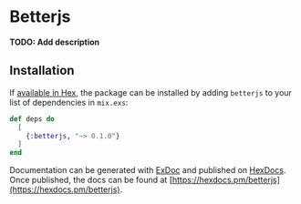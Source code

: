 # Betterjs

**TODO: Add description**

## Installation

If [available in Hex](https://hex.pm/docs/publish), the package can be installed
by adding `betterjs` to your list of dependencies in `mix.exs`:

```elixir
def deps do
  [
    {:betterjs, "~> 0.1.0"}
  ]
end
```

Documentation can be generated with [ExDoc](https://github.com/elixir-lang/ex_doc)
and published on [HexDocs](https://hexdocs.pm). Once published, the docs can
be found at [https://hexdocs.pm/betterjs](https://hexdocs.pm/betterjs).

